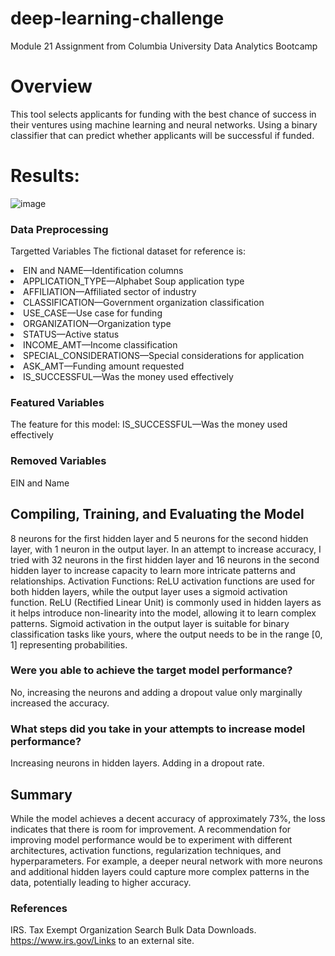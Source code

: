 # deep-learning-challenge
Module 21 Assignment from Columbia University Data Analytics Bootcamp

# Overview
This tool selects applicants for funding with the best chance of success in their ventures using machine learning and neural networks. Using a binary classifier that can predict whether applicants will be successful if funded.

# Results: 
![image](https://github.com/bandaexpress/deep-learning-challenge/assets/17518802/1f64ea21-e3c4-49b3-8f4c-e951e2897158)


### Data Preprocessing

Targetted Variables
The fictional dataset for reference is:

<li>EIN and NAME—Identification columns
<li>APPLICATION_TYPE—Alphabet Soup application type
<li>AFFILIATION—Affiliated sector of industry
<li>CLASSIFICATION—Government organization classification
<li>USE_CASE—Use case for funding
<li>ORGANIZATION—Organization type
<li>STATUS—Active status
<li>INCOME_AMT—Income classification
<li>SPECIAL_CONSIDERATIONS—Special considerations for application
<li>ASK_AMT—Funding amount requested
<li>IS_SUCCESSFUL—Was the money used effectively

### Featured Variables
The feature for this model: IS_SUCCESSFUL—Was the money used effectively

### Removed Variables
EIN and Name

## Compiling, Training, and Evaluating the Model
8 neurons for the first hidden layer and 5 neurons for the second hidden layer, with 1 neuron in the output layer. In an attempt to increase accuracy, I tried with 32 neurons in the first hidden layer and 16 neurons in the second hidden layer to increase capacity to learn more intricate patterns and relationships. Activation Functions: ReLU activation functions are used for both hidden layers, while the output layer uses a sigmoid activation function. ReLU (Rectified Linear Unit) is commonly used in hidden layers as it helps introduce non-linearity into the model, allowing it to learn complex patterns. Sigmoid activation in the output layer is suitable for binary classification tasks like yours, where the output needs to be in the range [0, 1] representing probabilities.

### Were you able to achieve the target model performance?
No, increasing the neurons and adding a dropout value only marginally increased the accuracy.

### What steps did you take in your attempts to increase model performance?
Increasing neurons in hidden layers. Adding in a dropout rate. 

## Summary
While the model achieves a decent accuracy of approximately 73%, the loss indicates that there is room for improvement. A recommendation for improving model performance would be to experiment with different architectures, activation functions, regularization techniques, and hyperparameters. For example, a deeper neural network with more neurons and additional hidden layers could capture more complex patterns in the data, potentially leading to higher accuracy.

### References
IRS. Tax Exempt Organization Search Bulk Data Downloads. https://www.irs.gov/Links to an external site.
